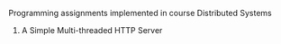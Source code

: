 Programming assignments implemented in course Distributed Systems
1. A Simple Multi-threaded HTTP Server
